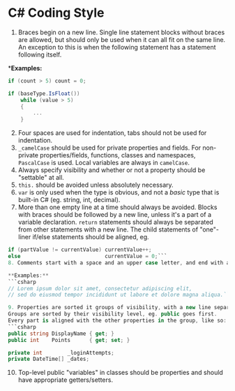 # C# Coding Style

1. Braces begin on a new line. Single line statement blocks without braces are allowed,
but should only be used when it can all fit on the same line. An exception to this is
when the following statement has a statement following itself.

***Examples:**  
```csharp
if (count > 5) count = 0;
```
```csharp
if (baseType.IsFloat())
    while (value > 5)
    {
        ...
    }
```
2. Four spaces are used for indentation, tabs should not be used for indentation.
3. `_camelCase` should be used for private properties and fields. For non-private properties/fields, functions,
classes and namespaces, `PascalCase` is used. Local variables are always in `camelCase`.
4. Always specify visibility and whether or not a property should be "settable" at all.
5. `this.` should be avoided unless absolutely necessary.
6. `var` is only used when the type is obvious, and not a *basic* type that is built-in C# (eg. string, int, decimal).
7. More than one empty line at a time should always be avoided. Blocks with braces should be followed by a new line,
unless it's a part of a variable declaration. `return` statements should always be separated from other statements with
a new line. The child statements of "one"-liner if/else statements should be aligned, eg.
```csharp
if (partValue != currentValue) currentValue++;
else                           currentValue = 0;```
8. Comments start with a space and an upper case letter, and end with a period. Comments may be split up over several lines.

**Examples:**  
```csharp
// Lorem ipsum dolor sit amet, consectetur adipiscing elit,
// sed do eiusmod tempor incididunt ut labore et dolore magna aliqua.```

9. Properties are sorted it groups of visibility, with a new line separating each group.
Groups are sorted by their visibility level, eg. public goes first.
Every part is aligned with the other properties in the group, like so:
```csharp
public string DisplayName { get; }
public int    Points      { get; set; }

private int        _loginAttempts;
private DateTime[] _dates;
```

10. Top-level public "variables" in classes should be properties and should have appropriate
getters/setters.
